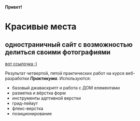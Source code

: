 **Привет!**


# Красивые места
## одностраничный сайт с возможностью делиться своими фотографиями

[вот ссылочка :)](https://semvas.github.io/mesto/index.html)

Результат четвертой, пятой практических работ на курсе веб-разработки **_Практикума_**. Используются:

* базовый джаваскрипт и работа с ДОМ елементами
* разметка и вёрстка форм
* инструменты адптивной верстки
* грид-лейаут
* флекс-верстка
* позиционирование